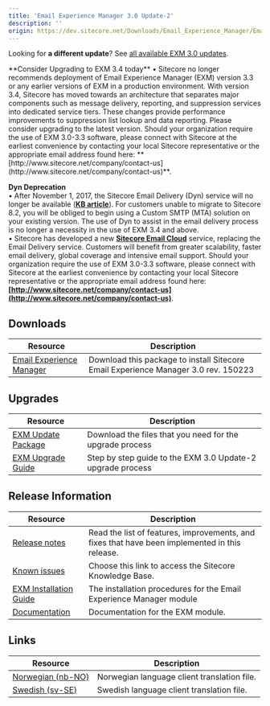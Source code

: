 ```yaml
---
title: 'Email Experience Manager 3.0 Update-2'
description: ''
origin: https://dev.sitecore.net/Downloads/Email_Experience_Manager/Email_Experience_Manager_30/Email_Experience_Manager_30_Update2
---
```


  <Alert variant='warning' mb={4}>
    <AlertIcon />


Looking for **a different update**? See [all available EXM 3.0 updates](/downloads/Email_Experience_Manager/Email_Experience_Manager_30).

  </Alert>
  
  <Alert variant='warning' mb={4}>
    <AlertIcon />
    **Consider Upgrading to EXM 3.4 today**  
• Sitecore no longer recommends deployment of Email Experience Manager (EXM) version 3.3 or any earlier versions of EXM in a production environment. With version 3.4, Sitecore has moved towards an architecture that separates major components such as message delivery, reporting, and suppression services into dedicated service tiers. These changes provide performance improvements to suppression list lookup and data reporting. Please consider upgrading to the latest version. Should your organization require the use of EXM 3.0-3.3 software, please connect with Sitecore at the earliest convenience by contacting your local Sitecore representative or the appropriate email address found here: **[http://www.sitecore.net/company/contact-us](http://www.sitecore.net/company/contact-us)**.  
  
**Dyn Deprecation**  
• After November 1, 2017, the Sitecore Email Delivery (Dyn) service will no longer be available (**[KB article](https://kb.sitecore.net/articles/669456)**). For customers unable to migrate to Sitecore 8.2, you will be obliged to begin using a Custom SMTP (MTA) solution on your existing version. The use of Dyn to assist in the email delivery process is no longer a necessity in the use of EXM 3.4 and above.  
• Sitecore has developed a new **[Sitecore Email Cloud](https://doc.sitecore.net/email_experience_manager/configuring_the_delivery_process/message_transfer_agent/the_sitecore_email_cloud_compared_to_the_custom_smtp)** service, replacing the Email Delivery service. Customers will benefit from greater scalability, faster email delivery, global coverage and intensive email support. Should your organization require the use of EXM 3.0-3.3 software, please connect with Sitecore at the earliest convenience by contacting your local Sitecore representative or the appropriate email address found here: **[http://www.sitecore.net/company/contact-us](http://www.sitecore.net/company/contact-us)**.
  </Alert>


## Downloads

| Resource                                                                                                                                                                                                                                       | Description                                                                        |
| ---------------------------------------------------------------------------------------------------------------------------------------------------------------------------------------------------------------------------------------------- | ---------------------------------------------------------------------------------- |
| [Email Experience Manager](https://scdp.blob.core.windows.net/downloads/Sitecore%20Experience%20Platform/8%200/Sitecore%20Experience%20Platform%208%20update2/Secure/Email%20Experience%20Manager%203.0%20rev.150223%20NOT%20SC%20PACKAGE.zip) | Download this package to install Sitecore Email Experience Manager 3.0 rev. 150223 |

## Upgrades

| Resource                                                                                                                                                                                                                                                  | Description                                                     |
| --------------------------------------------------------------------------------------------------------------------------------------------------------------------------------------------------------------------------------------------------------- | --------------------------------------------------------------- |
| [EXM Update Package](https://scdp.blob.core.windows.net/downloads/Email%20Experience%20Manager/Email%20Experience%20Manager%2030/Email%20Experience%20Manager%2030%20Update2/Secure/Email%20Experience%20Manager%2030%20rev150223%20Update%20Package.zip) | Download the files that you need for the upgrade process <br /> |
| [EXM Upgrade Guide](https://scdp.blob.core.windows.net/downloads/Sitecore%20Experience%20Platform/8%200/Sitecore%20Experience%20Platform%208%20update2/Secure/EXM%203%200%20Update%202%20Update%20Instructions.pdf)                                       | Step by step guide to the EXM 3.0 Update-2 upgrade process      |

## Release Information

| Resource                                                                                                                                                            | Description                                                                                           |
| ------------------------------------------------------------------------------------------------------------------------------------------------------------------- | ----------------------------------------------------------------------------------------------------- |
| [Release notes](/downloads/Email_Experience_Manager/Email_Experience_Manager_30/Email_Experience_Manager_30_Initial_release/Version_Resources/Release_Notes#150223) | Read the list of features, improvements, and fixes that have been implemented in this release. <br /> |
| [Known issues](https://kb.sitecore.net/articles/149565)                                                                                                             | Choose this link to access the Sitecore Knowledge Base.                                               |
| [EXM Installation Guide](/~/media/FAD5DEB3A43D4D968AF57EA206AF097E.ashx)                                                                                            | The installation procedures for the Email Experience Manager module                                   |
| [Documentation](https://doc.sitecore.net:443/en/Products/Email_Experience_Manager)                                                                                  | Documentation for the EXM module.                                                                     |

## Links

| Resource                                                                                                                                                                                                          | Description                                 |
| ----------------------------------------------------------------------------------------------------------------------------------------------------------------------------------------------------------------- | ------------------------------------------- |
| [Norwegian (nb-NO)](https://scdp.blob.core.windows.net/downloads/Email%20Experience%20Manager/Email%20Experience%20Manager%2030/Email%20Experience%20Manager%2030%20Initial%20release/Secure/EXM30nbNO150702.zip) | Norwegian language client translation file. |
| [Swedish (sv-SE)](https://scdp.blob.core.windows.net/downloads/Email%20Experience%20Manager/Email%20Experience%20Manager%2030/Email%20Experience%20Manager%2030%20Update2/Secure/EXM30svSE150618.zip)             | Swedish language client translation file.   |

